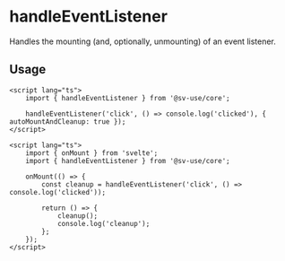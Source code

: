 # handleEventListener

Handles the mounting (and, optionally, unmounting) of an event listener.

## Usage

```svelte
<script lang="ts">
	import { handleEventListener } from '@sv-use/core';

	handleEventListener('click', () => console.log('clicked'), { autoMountAndCleanup: true });
</script>
```

```svelte
<script lang="ts">
	import { onMount } from 'svelte';
	import { handleEventListener } from '@sv-use/core';

	onMount(() => {
		const cleanup = handleEventListener('click', () => console.log('clicked'));

		return () => {
			cleanup();
			console.log('cleanup');
		};
	});
</script>
```
